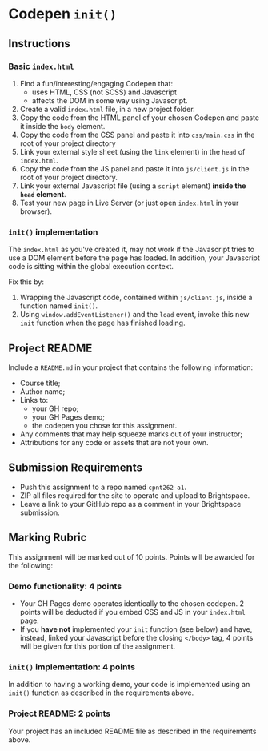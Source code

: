 # Codepen `init()`
## Instructions
### Basic `index.html`
1. Find a fun/interesting/engaging Codepen that:
    - uses HTML, CSS (not SCSS) and Javascript
    - affects the DOM in some way using Javascript.
2. Create a valid `index.html` file, in a new project folder.
3. Copy the code from the HTML panel of your chosen Codepen and paste it inside the `body` element.
4. Copy the code from the CSS panel and paste it into `css/main.css` in the root of your project directory
5. Link your external style sheet (using the `link` element) in the `head` of `index.html`.
6. Copy the code from the JS panel and paste it into `js/client.js` in the root of your project directory.
7. Link your external Javascript file (using a `script` element) **inside the `head` element**.
8. Test your new page in Live Server (or just open `index.html` in your browser).

### `init()` implementation
The `index.html` as you've created it, may not work if the Javascript tries to use a DOM element before the page has loaded. In addition, your Javascript code is sitting within the global execution context.

Fix this by:
1. Wrapping the Javascript code, contained within `js/client.js`, inside a function named `init()`.
2. Using `window.addEventListener()` and the `load` event, invoke this new `init` function when the page has finished loading.

## Project README
Include a `README.md` in your project that contains the following information:
- Course title;
- Author name;
- Links to:
  - your GH repo;
  - your GH Pages demo;
  - the codepen you chose for this assignment.
- Any comments that may help squeeze marks out of your instructor;
- Attributions for any code or assets that are not your own.

## Submission Requirements
- Push this assignment to a repo named `cpnt262-a1`.
- ZIP all files required for the site to operate and upload to Brightspace. 
- Leave a link to your GitHub repo as a comment in your Brightspace submission.

## Marking Rubric
This assignment will be marked out of 10 points. Points will be awarded for the following:

### Demo functionality: 4 points
- Your GH Pages demo operates identically to the chosen codepen. 2 points will be deducted if you embed CSS and JS in your `index.html` page. 
- If you **have not** implemented your `init` function (see below) and have, instead, linked your Javascript before the closing `</body>` tag, 4 points will be given for this portion of the assignment.

### `init()` implementation: 4 points
In addition to having a working demo, your code is implemented using an `init()` function as described in the requirements above.

### Project README: 2 points
Your project has an included README file as described in the requirements above.